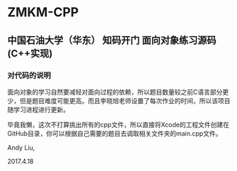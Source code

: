 # ZMKM-CPP
## 中国石油大学（华东） 知码开门 面向对象练习源码(C++实现)


### 对代码的说明
面向对象的学习自然要减轻对面向过程的依赖，所以题目数量较之前C语言部分更少，但是题目难度可能更高。而且李晓旭老师设置了每次作业的时间，所以该项目随学习进程进行更新。

毕竟我懒，这次不打算挑出所有的cpp文件，所以直接将Xcode的工程文件创建在GitHub目录，你可以根据自己需要的题目去调取相关文件夹的main.cpp文件。

Andy Liu,

2017.4.18
